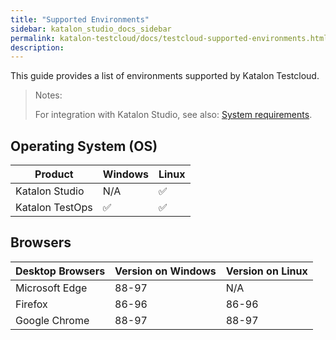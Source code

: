 ```yaml
---
title: "Supported Environments"
sidebar: katalon_studio_docs_sidebar
permalink: katalon-testcloud/docs/testcloud-supported-environments.html
description: 
---
```


This guide provides a list of environments supported by Katalon Testcloud.

> Notes:
>
> For integration with Katalon Studio, see also: [System requirements](https://docs.katalon.com/katalon-studio/docs/supported-environments.html#system-requirements).

## Operating System (OS)

<table>
<thead>
  <tr>
    <th>Product</th>
    <th>Windows</th>
    <th>Linux</th>
  </tr>
</thead>
<tbody>
  <tr>
    <td>Katalon Studio</td>
    <td>N/A</td>
    <td>✅</td>
  </tr>
  <tr>
    <td>Katalon TestOps</td>
    <td>✅</td>
    <td>✅</td>
  </tr>
</tbody>
</table>

## Browsers

<table>
<thead>
  <tr>
    <th>Desktop Browsers</th>
    <th>Version on Windows</th>
    <th>Version on Linux</th>
  </tr>
</thead>
<tbody>
  <tr>
    <td>Microsoft Edge</td>
    <td>88-97</td>
    <td>N/A</td>
  </tr>
  <tr>
    <td>Firefox</td>
    <td>86-96</td>
    <td>86-96</td>
  </tr>
  <tr>
    <td>Google Chrome</td>
    <td>88-97</td>
    <td>88-97</td>
  </tr>
</tbody>
</table>
